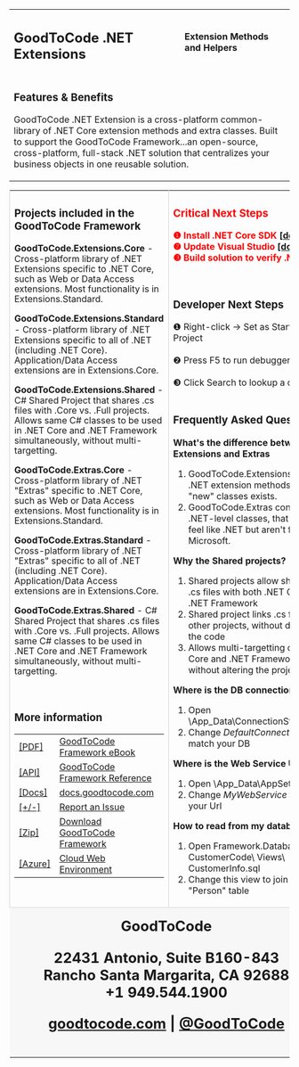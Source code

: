 ﻿<div style="margin: 0px auto; width: 100%; color: slategray;">
<table>
<tbody>
<tr>
<td>
<h2> GoodToCode .NET Extensions </h2>
</td>
<td>
<h4>Extension Methods and Helpers</h4>
</td>
</tr>
<tr>
<td colspan="2">

### Features & Benefits

GoodToCode .NET Extension is a cross-platform common-library of .NET Core extension methods and extra classes. Built to support the GoodToCode Framework...an open-source, cross-platform, full-stack .NET solution that centralizes your business objects in one reusable solution.

</td>
</tr>
</table>
</tbody>
<table>
<tbody>
<tr>

<td style="vertical-align: top; border-left-color: rgb(213, 213, 213); border-left-width: 1px; border-left-style: solid;">

### Projects included in the GoodToCode Framework

<div>

<strong>GoodToCode.Extensions.Core</strong> - <span style="text-align:justify; line-height:18px">Cross-platform library of .NET Extensions specific to .NET Core, such as Web or Data Access extensions. Most functionality is in Extensions.Standard.</span>

<strong>GoodToCode.Extensions.Standard</strong> - <span style="text-align:justify; line-height:18px">Cross-platform library of .NET Extensions specific to all of .NET (including .NET Core). Application/Data Access extensions are in Extensions.Core.</span>

<strong>GoodToCode.Extensions.Shared</strong> - <span style="text-align:justify; line-height:18px">C# Shared Project that shares .cs files with .Core vs. .Full projects. Allows same C# classes to be used in .NET Core and .NET Framework simultaneously, without multi-targetting.</span>

<strong>GoodToCode.Extras.Core</strong> - <span style="text-align:justify; line-height:18px">Cross-platform library of .NET "Extras" specific to .NET Core, such as Web or Data Access extensions. Most functionality is in Extensions.Standard.</span>

<strong>GoodToCode.Extras.Standard</strong> - <span style="text-align:justify; line-height:18px">Cross-platform library of .NET "Extras" specific to all of .NET (including .NET Core). Application/Data Access extensions are in Extensions.Core.</span>

<strong>GoodToCode.Extras.Shared</strong> - <span style="text-align:justify; line-height:18px">C# Shared Project that shares .cs files with .Core vs. .Full projects. Allows same C# classes to be used in .NET Core and .NET Framework simultaneously, without multi-targetting.</span>

</div>
<br />

### More information

<div>
    <table>
        <tr>
            <td><a href="https://docs.goodtocode.com/products/GoodToCode-framework/GoodToCode-framework-ebook.pdf" target="_blank">[PDF]</a></td>
            <td><a href="https://docs.goodtocode.com/products/GoodToCode-framework/GoodToCode-framework-ebook.pdf" target="_blank">GoodToCode Framework eBook</a></td>
        </tr>
        <tr>
            <td><a href="https://docs.goodtocode.com/reference/GoodToCode-framework" target="_blank">[API]</a></td>
            <td><a href="https://docs.goodtocode.com/reference/GoodToCode-framework" target="_blank">GoodToCode Framework Reference</a></td>
        </tr>
        <tr>
            <td><a href="https://docs.goodtocode.com" target="_blank">[Docs]</a></td>
            <td><a href="https://docs.goodtocode.com" target="_blank">docs.goodtocode.com</a></td>
        </tr>
        <tr>
            <td><a href="https://github.com/GoodToCode/Framework/issues/new" target="_blank">[+/-]</a></td>
            <td><a href="https://github.com/GoodToCode/Framework/issues/new" target="_blank">Report an Issue</a></td>
        </tr>
        <tr>
            <td><a href="https://cloud.goodtocode.com/GoodToCode-framework" target="_blank">[Zip]</a></td>
            <td><a href="https://cloud.goodtocode.com/GoodToCode-framework" target="_blank">Download GoodToCode Framework</a></td>
        </tr>
        <tr>
            <td><a href="https://www.microsoft.com/net/download" target="_blank">[Azure]</a></td>
            <td><a href="https://www.microsoft.com/net/download" target="_blank">Cloud Web Environment</a></td>
        </tr>
    </table>
</div>

</td>

<td style="vertical-align: top; border-left-color: rgb(213, 213, 213); border-left-width: 1px; border-left-style: solid;">

<div style="text-align: left; color: red;">

### Critical Next Steps

<strong>❶ Install .NET Core SDK <a href="https://www.microsoft.com/net/download">[download]</a></strong>
<br />
<strong>❷ Update Visual Studio <a href="https://docs.microsoft.com/en-us/visualstudio/install/update-visual-studio?view=vs-2017">[download]</a></strong>
<br />
<strong>❸ Build solution to verify .NET Core</strong>

</div>

<div>

<br />

### Developer Next Steps

<div>❶ Right-click -> Set as Startup Project</div>
<br />
<div>❷ Press F5 to run debugger</div>
<br />
<div>❸ Click Search to lookup a customer</div>

</div>

<br />

### Frequently Asked Questions

**What's the difference between Extensions and Extras**

1.  GoodToCode.Extensions contains .NET extension methods only. No "new" classes exists.
2.  GoodToCode.Extras contains .NET-level classes, that look and feel like .NET but aren't from Microsoft.

**Why the Shared projects?**

1.  Shared projects allow sharing of .cs files with both .NET Core and .NET Framework
2.  Shared project links .cs files to other projects, without duplicating the code
3.  Allows multi-targetting of .NET Core and .NET Framework "Full", without altering the project files

**Where is the DB connection string?**

1.  Open \App_Data\ConnectionStrings.json
2.  Change _DefaultConnection_ to match your DB

**Where is the Web Service Url?**

1.  Open \App_Data\AppSettings.json
2.  Change _MyWebService_ to match your Url

**How to read from my database?**

1.  Open Framework.Database\ CustomerCode\ Views\ CustomerInfo.sql
2.  Change this view to join to your "Person" table

</td>

</tr>

<tr>

<td style="border-top-color: rgb(213, 213, 213); border-top-width: 1px; border-top-style: solid; background-color: rgb(247, 247, 247);" colspan="2">

<div style="padding: 15px 40px 15px 15px; text-align: center; vertical-align: top;">

<div style="text-align:center;font-size: 1.6em; font-weight: bold;">
<strong>GoodToCode</strong>

22431 Antonio, Suite B160-843
<br />
Rancho Santa Margarita, CA 92688
<br />
+1 949.544.1900
<br />

[goodtocode.com](https://github.com/goodtocode) | [@GoodToCode](http://www.twitter.com/GoodToCode)


</div>
</div>

</td>

</tr>

</tbody>

</table>

</div>